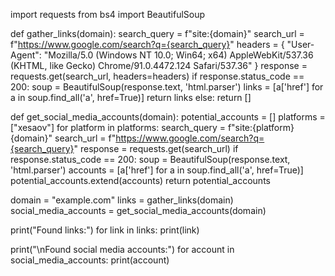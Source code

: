 import requests
from bs4 import BeautifulSoup

def gather_links(domain):
    search_query = f"site:{domain}"
    search_url = f"https://www.google.com/search?q={search_query}"
    headers = {
        "User-Agent": "Mozilla/5.0 (Windows NT 10.0; Win64; x64) AppleWebKit/537.36 (KHTML, like Gecko) Chrome/91.0.4472.124 Safari/537.36"
    }
    response = requests.get(search_url, headers=headers)
    if response.status_code == 200:
        soup = BeautifulSoup(response.text, 'html.parser')
        links = [a['href'] for a in soup.find_all('a', href=True)]
        return links
    else:
        return []

def get_social_media_accounts(domain):
    potential_accounts = []
    platforms = ["xesaov"]
    for platform in platforms:
        search_query = f"site:{platform} {domain}"
        search_url = f"https://www.google.com/search?q={search_query}"
        response = requests.get(search_url)
        if response.status_code == 200:
            soup = BeautifulSoup(response.text, 'html.parser')
            accounts = [a['href'] for a in soup.find_all('a', href=True)]
            potential_accounts.extend(accounts)
    return potential_accounts

domain = "example.com"
links = gather_links(domain)
social_media_accounts = get_social_media_accounts(domain)

print("Found links:")
for link in links:
    print(link)

print("\nFound social media accounts:")
for account in social_media_accounts:
    print(account)

